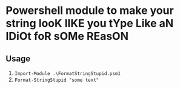 # Powershell module to make your string looK lIKE you tYpe Like aN IDiOt foR sOMe REasON
## Usage
1. `Import-Module .\FormatStringStupid.psm1`
2. `Format-StringStupid "some text"` 